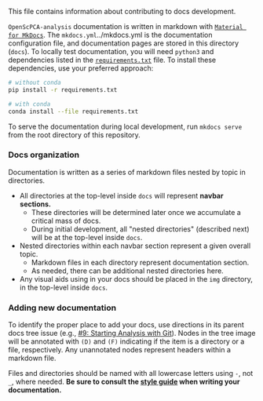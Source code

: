 This file contains information about contributing to docs development.

`OpenScPCA-analysis` documentation is written in markdown with [`Material for MkDocs`](https://squidfunk.github.io/mkdocs-material/).
The `mkdocs.yml`../mkdocs.yml is the documentation configuration file, and documentation pages are stored in this directory (`docs`).
To locally test documentation, you will need `python3` and dependencies listed in the [`requirements.txt`](./requirements.txt) file.
To install these dependencies, use your preferred approach:

```sh
# without conda
pip install -r requirements.txt

# with conda
conda install --file requirements.txt
```

To serve the documentation during local development, run `mkdocs serve` from the root directory of this repository.


### Docs organization

Documentation is written as a series of markdown files nested by topic in directories.

- All directories at the top-level inside `docs` will represent **navbar sections.**
  - These directories will be determined later  once we accumulate a critical mass of docs.
  - During initial development, all "nested directories" (described next) will be at the top-level inside `docs`.
- Nested directories within each navbar section represent a given overall topic.
  - Markdown files in each directory represent documentation section.
  - As needed, there can be additional nested directories here.
- Any visual aids using in your docs should be placed in the `img` directory, in the top-level inside `docs`.

### Adding new documentation

To identify the proper place to add your docs, use directions in its parent docs tree issue (e.g., [#9: Starting Analysis with Git](https://github.com/AlexsLemonade/OpenScPCA-analysis/issues/9)).
Nodes in the tree image will be annotated with `(D)` and `(F)` indicating if the item is a directory or a file, respectively.
Any unannotated nodes represent headers within a markdown file.

Files and directories should be named with all lowercase letters using `-`, not `_`, where needed.
**Be sure to consult the [style guide](https://github.com/AlexsLemonade/OpenScPCA-admin/blob/main/writing-style-guide/general-style-guide.md) when writing your documentation.**

